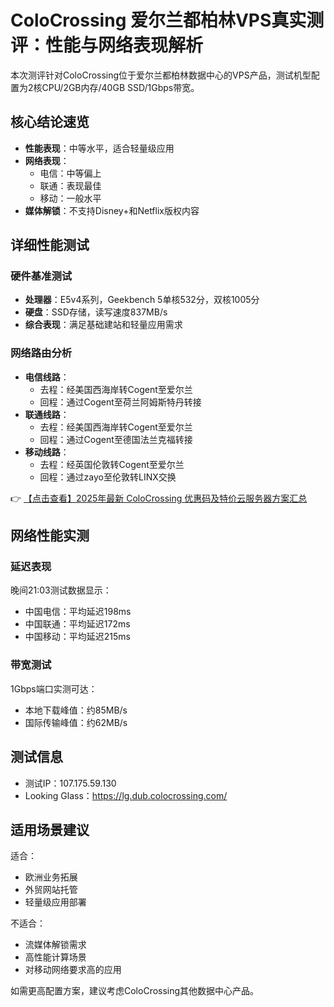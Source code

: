 # ColoCrossing 爱尔兰都柏林VPS真实测评：性能与网络表现解析

本次测评针对ColoCrossing位于爱尔兰都柏林数据中心的VPS产品，测试机型配置为2核CPU/2GB内存/40GB SSD/1Gbps带宽。

## 核心结论速览

- **性能表现**：中等水平，适合轻量级应用
- **网络表现**：
  - 电信：中等偏上
  - 联通：表现最佳
  - 移动：一般水平
- **媒体解锁**：不支持Disney+和Netflix版权内容

## 详细性能测试

### 硬件基准测试
- **处理器**：E5v4系列，Geekbench 5单核532分，双核1005分
- **硬盘**：SSD存储，读写速度837MB/s
- **综合表现**：满足基础建站和轻量应用需求

### 网络路由分析
- **电信线路**：
  - 去程：经美国西海岸转Cogent至爱尔兰
  - 回程：通过Cogent至荷兰阿姆斯特丹转接
- **联通线路**：
  - 去程：经美国西海岸转Cogent至爱尔兰
  - 回程：通过Cogent至德国法兰克福转接
- **移动线路**：
  - 去程：经英国伦敦转Cogent至爱尔兰
  - 回程：通过zayo至伦敦转LINX交换

👉 [【点击查看】2025年最新 ColoCrossing 优惠码及特价云服务器方案汇总](https://bit.ly/ColoCrossing)

## 网络性能实测

### 延迟表现
晚间21:03测试数据显示：
- 中国电信：平均延迟198ms
- 中国联通：平均延迟172ms
- 中国移动：平均延迟215ms

### 带宽测试
1Gbps端口实测可达：
- 本地下载峰值：约85MB/s
- 国际传输峰值：约62MB/s

## 测试信息
- 测试IP：107.175.59.130
- Looking Glass：https://lg.dub.colocrossing.com/

## 适用场景建议
适合：
- 欧洲业务拓展
- 外贸网站托管
- 轻量级应用部署

不适合：
- 流媒体解锁需求
- 高性能计算场景
- 对移动网络要求高的应用

如需更高配置方案，建议考虑ColoCrossing其他数据中心产品。